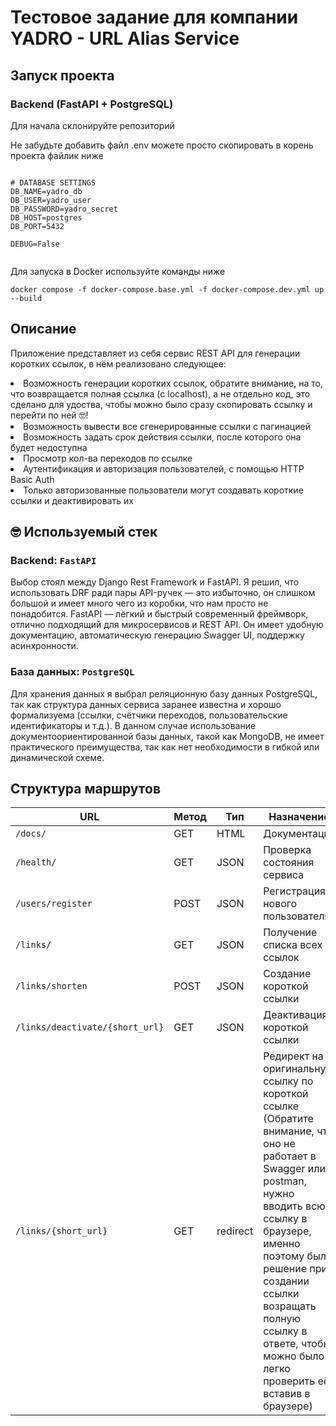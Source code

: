  <h1>Тестовое задание для компании YADRO - URL Alias Service</h1>

<h2>Запуск проекта</h2>

<h3>Backend (FastAPI + PostgreSQL)</h3>

<p>Для начала склонируйте репозиторий</p>

<p>Не забудьте добавить файл .env можете просто скопировать в корень проекта файлик ниже</p>

<pre><code>
# DATABASE SETTINGS
DB_NAME=yadro_db
DB_USER=yadro_user
DB_PASSWORD=yadro_secret
DB_HOST=postgres
DB_PORT=5432

DEBUG=False

</code></pre>

<p>Для запуска в Docker используйте команды ниже</p>

<pre><code>docker compose -f docker-compose.base.yml -f docker-compose.dev.yml up --build</code></pre>

<h2>Описание</h2>

<p>
Приложение представляет из себя сервис REST API для генерации коротких ссылок, в нём реализовано следующее:
<li>Возможность генерации коротких ссылок, обратите внимание, на то, что возвращается полная ссылка (с localhost), а не отдельно код, это сделано для удоства, чтобы можно было сразу скопировать ссылку и перейти по ней 🤓! </li>
<li>Возможность вывести все сгенерированные ссылки с пагинацией</li>
<li>Возможность задать срок действия ссылки, после которого она будет недоступна</li>
<li>Просмотр кол-ва переходов по ссылке</li>
<li>Аутентификация и авторизация пользователей, с помощью HTTP Basic Auth</li>
<li>Только авторизованные пользователи могут создавать короткие ссылки и деактивировать их</li>
 
</p>

<h2>🤓 Используемый стек</h2>

<h3>Backend: <code>FastAPI</code></h3>
<p>
Выбор стоял между Django Rest Framework и FastAPI. Я решил, что использовать DRF ради пары API-ручек — это избыточно, он слишком большой и имеет много чего из коробки, что нам просто не понадобится. 
FastAPI — лёгкий и быстрый современный фреймворк, отлично подходящий для микросервисов и REST API. 
Он имеет удобную документацию, автоматическую генерацию Swagger UI, поддержку асинхронности.
</p>

<h3>База данных: <code>PostgreSQL</code></h3>
<p>
Для хранения данных я выбрал реляционную базу данных PostgreSQL, так как структура данных сервиса заранее известна и хорошо формализуема (ссылки, счётчики переходов, пользовательские идентификаторы и т.д.). В данном случае использование документоориентированной базы данных, такой как MongoDB, не имеет практического преимущества, так как нет необходимости в гибкой или динамической схеме.
</p>

<h2> Структура маршрутов </h2>

| URL                                 | Метод | Тип        | Назначение                                           | Аутентификация |
|-------------------------------------|-------|------------|------------------------------------------------------|----------------|
| `/docs/`                            | GET   | HTML       | Документация                                         | Нет            |
| `/health/`                          | GET   | JSON       | Проверка состояния сервиса                           | Нет            |
| `/users/register`                  | POST  | JSON       | Регистрация нового пользователя                      | Нет            |
| `/links/`                           | GET   | JSON       | Получение списка всех ссылок                         | Нет            |
| `/links/shorten`                   | POST  | JSON       | Создание короткой ссылки                             | Basic Auth     |
| `/links/deactivate/{short_url}`    | GET   | JSON       | Деактивация короткой ссылки                          | Basic Auth     |
| `/links/{short_url}`               | GET   | redirect   | Редирект на оригинальную ссылку по короткой ссылке (Обратите внимание, что оно не работает в Swagger или postman, нужно вводить всю ссылку в браузере, именно поэтому было решение при создании ссылки возращать полную ссылку в ответе, чтобы можно было легко проверить её, вставив в браузере)   | Нет            |
